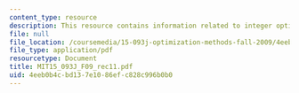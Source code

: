 ```yaml
---
content_type: resource
description: This resource contains information related to integer optimization.
file: null
file_location: /coursemedia/15-093j-optimization-methods-fall-2009/4eeb0b4cbd137e1086efc828c996b0b0_MIT15_093J_F09_rec11.pdf
file_type: application/pdf
resourcetype: Document
title: MIT15_093J_F09_rec11.pdf
uid: 4eeb0b4c-bd13-7e10-86ef-c828c996b0b0
---
```

